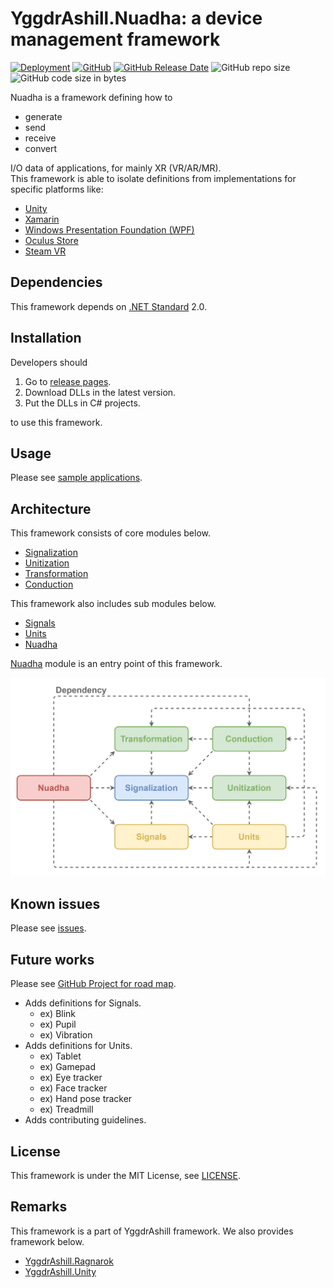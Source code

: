 # YggdrAshill.Nuadha: a device management framework

[![Deployment](https://github.com/do-i-know-it/YggdrAshill.Nuadha/actions/workflows/Deployment.yml/badge.svg)](https://github.com/do-i-know-it/YggdrAshill.Nuadha/actions/workflows/Deployment.yml)
[![GitHub](https://img.shields.io/github/license/do-i-know-it/YggdrAshill.Nuadha)](https://github.com/do-i-know-it/YggdrAshill.Nuadha/blob/main/LICENSE.md)
[![GitHub Release Date](https://img.shields.io/github/release-date/do-i-know-it/YggdrAshill.Nuadha)](https://github.com/do-i-know-it/YggdrAshill.Nuadha/releases)
![GitHub repo size](https://img.shields.io/github/repo-size/do-i-know-it/YggdrAshill.Nuadha)
![GitHub code size in bytes](https://img.shields.io/github/languages/code-size/do-i-know-it/YggdrAshill.Nuadha)

Nuadha is a framework defining how to

- generate
- send
- receive
- convert

I/O data of applications, for mainly XR (VR/AR/MR).  
This framework is able to isolate definitions from implementations for specific platforms like:

- [Unity](https://unity.com/ja)
- [Xamarin](https://docs.microsoft.com/ja-jp/xamarin/get-started/what-is-xamarin)
- [Windows Presentation Foundation (WPF)](https://docs.microsoft.com/ja-jp/visualstudio/designers/getting-started-with-wpf?view=vs-2019)
- [Oculus Store](https://www.oculus.com/)
- [Steam VR](https://store.steampowered.com/steamvr)

## Dependencies

This framework depends on [.NET Standard](https://docs.microsoft.com/ja-jp/dotnet/standard/net-standard) 2.0.

## Installation

Developers should

1. Go to [release pages](https://github.com/do-i-know-it/YggdrAshill.Nuadha/releases).
1. Download DLLs in the latest version.
1. Put the DLLs in C# projects.

to use this framework.

## Usage

Please see [sample applications](https://github.com/do-i-know-it/YggdrAshill.Nuadha/blob/main/YggdrAshill.Nuadha.Samples).

## Architecture

This framework consists of core modules below.

- [Signalization](./Documentation/Signalization.md)
- [Unitization](./Documentation/Unitization.md)
- [Transformation](./Documentation/Transformation.md)
- [Conduction](./Documentation/Conduction.md)

This framework also includes sub modules below.

- [Signals](./Documentation/Signals.md)
- [Units](./Documentation/Units.md)
- [Nuadha](./Documentation/Nuadha.md)

[Nuadha](./Documentation/Nuadha.md) module is an entry point of this framework.

![Image not found.](./Documentation/Resources/FrameworkArchitecture.jpg "Architecture of this framework.")

## Known issues

Please see [issues](https://github.com/do-i-know-it/YggdrAshill.Nuadha/issues).

## Future works

Please see [GitHub Project for road map](https://github.com/do-i-know-it/YggdrAshill.Nuadha/projects/1).

- Adds definitions for Signals.
  - ex) Blink
  - ex) Pupil
  - ex) Vibration
- Adds definitions for Units.
  - ex) Tablet
  - ex) Gamepad
  - ex) Eye tracker
  - ex) Face tracker
  - ex) Hand pose tracker
  - ex) Treadmill
- Adds contributing guidelines.

## License

This framework is under the MIT License, see [LICENSE](./LICENSE.md).

## Remarks

This framework is a part of YggdrAshill framework.
We also provides framework below.

- [YggdrAshill.Ragnarok](https://github.com/do-i-know-it/YggdrAshill.Ragnarok)
- [YggdrAshill.Unity](https://github.com/do-i-know-it/YggdrAshill.Unity)
